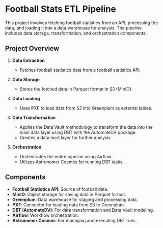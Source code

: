 # Football Stats ETL Pipeline

This project involves fetching football statistics from an API, processing the data, and loading it into a data warehouse for analysis. The pipeline includes data storage, transformation, and orchestration components.

## Project Overview

1. **Data Extraction**
   - Fetches football statistics data from a football statistics API.

2. **Data Storage**
   - Stores the fetched data in Parquet format in S3 (MinIO).

3. **Data Loading**
   - Uses PXF to load data from S3 into Greenplum as external tables.

4. **Data Transformation**
   - Applies the Data Vault methodology to transform the data into the main data layer using DBT with the AutomateDV package.
   - Creates a data mart layer for further analysis.

5. **Orchestration**
   - Orchestrates the entire pipeline using Airflow.
   - Utilizes Astronomer Cosmos for running DBT tasks.

## Components

- **Football Statistics API**: Source of football data.
- **MinIO**: Object storage for saving data in Parquet format.
- **Greenplum**: Data warehouse for staging and processing data.
- **PXF**: Connector for loading data from S3 to Greenplum.
- **DBT (AutomateDV)**: For data transformation and Data Vault modeling.
- **Airflow**: Workflow orchestration.
- **Astronomer Cosmos**: For managing and executing DBT runs.